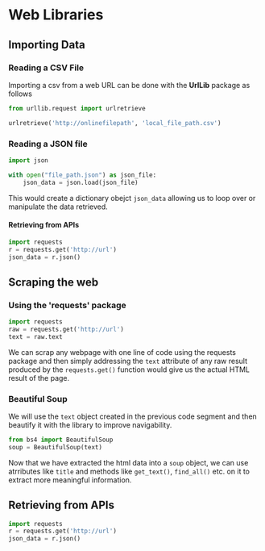# Web Libraries

## Importing Data

### Reading a CSV File

Importing a csv from a web URL can be done with the **UrlLib** package as follows

```python
from urllib.request import urlretrieve

urlretrieve('http://onlinefilepath', 'local_file_path.csv')
```

### Reading a JSON file

```python
import json

with open("file_path.json") as json_file:
    json_data = json.load(json_file)
```
This would create a dictionary obejct `json_data` allowing us to loop over or manipulate the data retrieved. 

#### Retrieving from APIs

```python
import requests
r = requests.get('http://url')
json_data = r.json()
```

## Scraping the web

### Using the 'requests' package

```python
import requests
raw = requests.get('http://url')
text = raw.text
```

We can scrap any webpage with one line of code using the requests package and then simply addressing the `text` attribute of any raw result produced by the `requests.get()` function would give us the actual HTML result of the page. 

### Beautiful Soup

We will use the `text` object created in the previous code segment and then beautify it with the library to improve navigability. 

```python
from bs4 import BeautifulSoup
soup = BeautifulSoup(text)
```

Now that we have extracted the html data into a `soup` object, we can use atrributes like `title` and methods like `get_text()`, `find_all()` etc. on it to extract more meaningful information.

## Retrieving from APIs

```python
import requests
r = requests.get('http://url')
json_data = r.json()
```